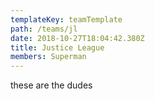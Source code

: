 ```yaml
---
templateKey: teamTemplate
path: /teams/jl
date: 2018-10-27T18:04:42.380Z
title: Justice League
members: Superman
---
```

these are the dudes
